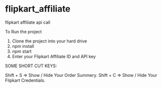 # flipkart_affiliate
flipkart affiliate api call


To Run the project
1. Clone the project into your hard drive
2. npm install
3. npm start
4. Enter your Flipkart Affiliate ID and API key

SOME SHORT CUT KEYS:

Shift + S => Show / Hide Your Order Summery.
Shift + C => Show / Hide Your Flipkart Credentials.
